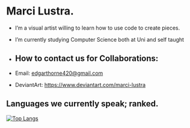 # Marci Lustra.
- I’m a visual artist willing to learn how to use code to create pieces.
- I’m currently studying Computer Science both at Uni and self taught


- ## How to contact us for Collaborations:
-   Email: edgarthorne420@gmail.com
-   DeviantArt: https://www.deviantart.com/marci-lustra


## Languages we currently speak; ranked.
[![Top Langs](https://github-readme-stats-git-masterrstaa-rickstaa.vercel.app/api/top-langs/?username=marcilustra&theme=dracula)](https://github.com/marcilustra/github-readme-stats)
<!---
marcilustra/marcilustra is a ✨ special ✨ repository because its `README.md` (this file) appears on your GitHub profile.
You can click the Preview link to take a look at your changes.
--->

